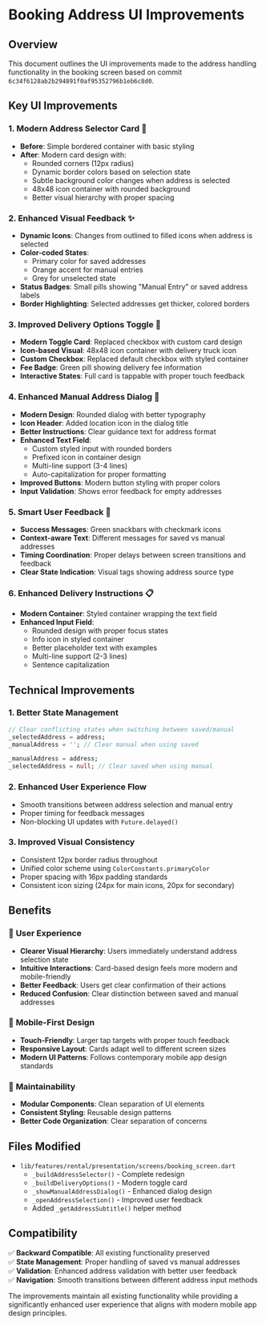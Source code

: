 # Booking Address UI Improvements

## Overview

This document outlines the UI improvements made to the address handling functionality in the booking screen based on commit `6c34f6128ab2b294891f0af95352796b1eb6c8d0`.

## Key UI Improvements

### 1. **Modern Address Selector Card** 🎨
- **Before**: Simple bordered container with basic styling
- **After**: Modern card design with:
  - Rounded corners (12px radius)
  - Dynamic border colors based on selection state
  - Subtle background color changes when address is selected
  - 48x48 icon container with rounded background
  - Better visual hierarchy with proper spacing

### 2. **Enhanced Visual Feedback** ✨
- **Dynamic Icons**: Changes from outlined to filled icons when address is selected
- **Color-coded States**: 
  - Primary color for saved addresses
  - Orange accent for manual entries
  - Grey for unselected state
- **Status Badges**: Small pills showing "Manual Entry" or saved address labels
- **Border Highlighting**: Selected addresses get thicker, colored borders

### 3. **Improved Delivery Options Toggle** 🚚
- **Modern Toggle Card**: Replaced checkbox with custom card design
- **Icon-based Visual**: 48x48 icon container with delivery truck icon
- **Custom Checkbox**: Replaced default checkbox with styled container
- **Fee Badge**: Green pill showing delivery fee information
- **Interactive States**: Full card is tappable with proper touch feedback

### 4. **Enhanced Manual Address Dialog** 📝
- **Modern Design**: Rounded dialog with better typography
- **Icon Header**: Added location icon in the dialog title
- **Better Instructions**: Clear guidance text for address format
- **Enhanced Text Field**: 
  - Custom styled input with rounded borders
  - Prefixed icon in container design
  - Multi-line support (3-4 lines)
  - Auto-capitalization for proper formatting
- **Improved Buttons**: Modern button styling with proper colors
- **Input Validation**: Shows error feedback for empty addresses

### 5. **Smart User Feedback** 💬
- **Success Messages**: Green snackbars with checkmark icons
- **Context-aware Text**: Different messages for saved vs manual addresses
- **Timing Coordination**: Proper delays between screen transitions and feedback
- **Clear State Indication**: Visual tags showing address source type

### 6. **Enhanced Delivery Instructions** 📋
- **Modern Container**: Styled container wrapping the text field
- **Enhanced Input Field**: 
  - Rounded design with proper focus states
  - Info icon in styled container
  - Better placeholder text with examples
  - Multi-line support (2-3 lines)
  - Sentence capitalization

## Technical Improvements

### 1. **Better State Management**
```dart
// Clear conflicting states when switching between saved/manual
_selectedAddress = address;
_manualAddress = ''; // Clear manual when using saved

_manualAddress = address;
_selectedAddress = null; // Clear saved when using manual
```

### 2. **Enhanced User Experience Flow**
- Smooth transitions between address selection and manual entry
- Proper timing for feedback messages
- Non-blocking UI updates with `Future.delayed()`

### 3. **Improved Visual Consistency**
- Consistent 12px border radius throughout
- Unified color scheme using `ColorConstants.primaryColor`
- Proper spacing with 16px padding standards
- Consistent icon sizing (24px for main icons, 20px for secondary)

## Benefits

### 🎯 **User Experience**
- **Clearer Visual Hierarchy**: Users immediately understand address selection state
- **Intuitive Interactions**: Card-based design feels more modern and mobile-friendly
- **Better Feedback**: Users get clear confirmation of their actions
- **Reduced Confusion**: Clear distinction between saved and manual addresses

### 📱 **Mobile-First Design**
- **Touch-Friendly**: Larger tap targets with proper touch feedback
- **Responsive Layout**: Cards adapt well to different screen sizes
- **Modern UI Patterns**: Follows contemporary mobile app design standards

### 🔧 **Maintainability**
- **Modular Components**: Clean separation of UI elements
- **Consistent Styling**: Reusable design patterns
- **Better Code Organization**: Clear separation of concerns

## Files Modified

- `lib/features/rental/presentation/screens/booking_screen.dart`
  - `_buildAddressSelector()` - Complete redesign
  - `_buildDeliveryOptions()` - Modern toggle card
  - `_showManualAddressDialog()` - Enhanced dialog design
  - `_openAddressSelection()` - Improved user feedback
  - Added `_getAddressSubtitle()` helper method

## Compatibility

✅ **Backward Compatible**: All existing functionality preserved  
✅ **State Management**: Proper handling of saved vs manual addresses  
✅ **Validation**: Enhanced address validation with better user feedback  
✅ **Navigation**: Smooth transitions between different address input methods

The improvements maintain all existing functionality while providing a significantly enhanced user experience that aligns with modern mobile app design principles.